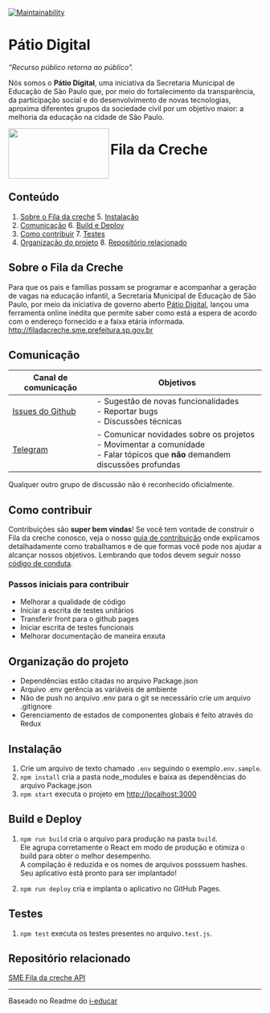 
[![Maintainability](https://api.codeclimate.com/v1/badges/73b1c40a9707c01deb1e/maintainability)](https://codeclimate.com/github/prefeiturasp/SME-FilaDaCreche/maintainability)

# Pátio Digital

_“Recurso público retorna ao público”._

Nós somos o **Pátio Digital**, uma iniciativa da Secretaria Municipal de Educação de São Paulo que, por meio do fortalecimento da transparência, da participação social e do desenvolvimento de novas tecnologias, aproxima diferentes grupos da sociedade civil por um objetivo maior: a melhoria da educação na cidade de São Paulo.  

<a href="url"><img src="http://patiodigital.prefeitura.sp.gov.br/wp-content/uploads/sites/4/2018/04/logo_fila.jpg" align="left" height="100" width="200" ></a>

# Fila da Creche
</br>

## Conteúdo

1. [Sobre o Fila da creche](#sobre-o-fila-da-creche)         5. [Instalação](#instalação)
2. [Comunicação](#comunicação)                               6. [Build e Deploy](#build-e-deploy)
3. [Como contribuir](#como-contribuir)                       7. [Testes](#testes)
4. [Organização do projeto](#organização-do-projeto)         8. [Repositório relacionado](#repositório-relacionado)


## Sobre o Fila da Creche

Para que os pais e famílias possam se programar e acompanhar a geração de vagas na educação infantil, a Secretaria Municipal de Educação de São Paulo, por meio da iniciativa de governo aberto [Pátio Digital](http://patiodigital.prefeitura.sp.gov.br/), lançou uma ferramenta online inédita que permite saber como está a espera de acordo com o endereço fornecido e a faixa etária informada. 
http://filadacreche.sme.prefeitura.sp.gov.br


## Comunicação

| Canal de comunicação | Objetivos |
|----------------------|-----------|
| [Issues do Github](https://github.com/prefeiturasp/SME-FilaDaCreche/issues) | - Sugestão de novas funcionalidades<br> - Reportar bugs<br> - Discussões técnicas |
| [Telegram](https://t.me/patiodigital ) | - Comunicar novidades sobre os projetos<br> - Movimentar a comunidade<br>  - Falar tópicos que **não** demandem discussões profundas |

Qualquer outro grupo de discussão não é reconhecido oficialmente.


## Como contribuir

Contribuições são **super bem vindas**! Se você tem vontade de construir o
Fila da creche conosco, veja o nosso [guia de contribuição](./CONTRIBUTING.md)
onde explicamos detalhadamente como trabalhamos e de que formas você pode nos
ajudar a alcançar nossos objetivos. Lembrando que todos devem seguir 
nosso [código de conduta](./CODEOFCONDUCT.md).

### Passos iniciais para contribuir

- Melhorar a qualidade de código
- Iniciar a escrita de testes unitários
- Transferir front para o github pages
- Iniciar escrita de testes funcionais
- Melhorar documentação de maneira enxuta


## Organização do projeto

  * Dependências estão citadas no arquivo Package.json
  * Arquivo .env gerência as variáveis de ambiente  
  * Nâo de push no arquivo .env para o git se necessário crie um arquivo .gitignore
  * Gerenciamento de estados de componentes globais é feito através do Redux
 
 
## Instalação 

1. Crie um arquivo de texto chamado `.env` seguindo o exemplo`.env.sample`.
2. `npm install` cria a pasta node_modules e baixa as dependências do arquivo Package.json
3. `npm start` executa o projeto em [http://localhost:3000](http://localhost:3000)


## Build e Deploy

1. `npm run build` cria o arquivo para produção na pasta `build`.<br>
Ele agrupa corretamente o React em modo de produção e otimiza o build para obter o melhor desempenho.<br>
A compilação é reduzida e os nomes de arquivos posssuem hashes.<br>
Seu aplicativo está pronto para ser implantado!

2. `npm run deploy` cria e implanta o aplicativo no GitHub Pages.


## Testes

1. `npm test` executa os testes presentes no arquivo`.test.js`.


## Repositório relacionado

[SME Fila da creche API](https://github.com/prefeiturasp/SME-fila-da-creche-API)
 
---

Baseado no Readme do [i-educar](https://github.com/portabilis/i-educar)


